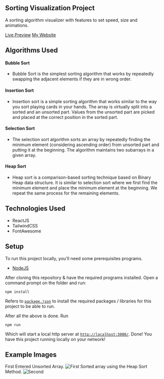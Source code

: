 ## Sorting Visualization Project

A sorting algorithm visualizer with features to set speed, size and animations.

[Live Preview](https://sorting-visualizer-rouge.vercel.app/)
[My Website](https://kobi.lol)

## Algorithms Used
#### Bubble Sort
- Bubble Sort is the simplest sorting algorithm that works by repeatedly swapping the adjacent elements if they are in wrong order.
#### Insertion Sort
- Insertion sort is a simple sorting algorithm that works similar to the way you sort playing cards in your hands. The array is virtually split into a sorted and an unsorted part. Values from the unsorted part are picked and placed at the correct position in the sorted part.
#### Selection Sort
- The selection sort algorithm sorts an array by repeatedly finding the minimum element (considering ascending order) from unsorted part and putting it at the beginning. The algorithm maintains two subarrays in a given array.
#### Heap Sort
- Heap sort is a comparison-based sorting technique based on Binary Heap data structure. It is similar to selection sort where we first find the minimum element and place the minimum element at the beginning. We repeat the same process for the remaining elements.

## Technologies Used

- ReactJS
- TailwindCSS
- FontAwesome

## Setup

To run this project locally, you'll need some prerequisites programs.

- [NodeJS](https://nodejs.org/)

After cloning this repository & have the required programs installed. Open a command prompt on the folder and run:

```
npm install
```

Refers to [`package.json`](https://github.com/kobito-kun/Sorting-Visualizer/blob/master/package.json) to install the required packages / libraries for this project to be able to run.

After all the above is done. Run

```
npm run
```

Which will start a local http server at [`http://localhost:3000/`](http://localhost:3000/). Done! You have this project running locally on your network!


## Example Images

First Entered Unsorted Array.
![First](https://cdn.discordapp.com/attachments/756574459313389624/864315689334210580/unknown.png)
Sorted array using the Heap Sort Method.
![Second](https://cdn.discordapp.com/attachments/756574459313389624/864315771969339402/unknown.png)
